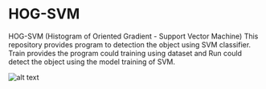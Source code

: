 # HOG-SVM

HOG-SVM (Histogram of Oriented Gradient - Support Vector Machine)
This repository provides program to detection the object using SVM classifier. Train provides the program could training using dataset and Run could detect the object using the model training of SVM.

![alt text](https://github.com/mifikri/HOG-SVM/blob/master/train/image3344.png)

